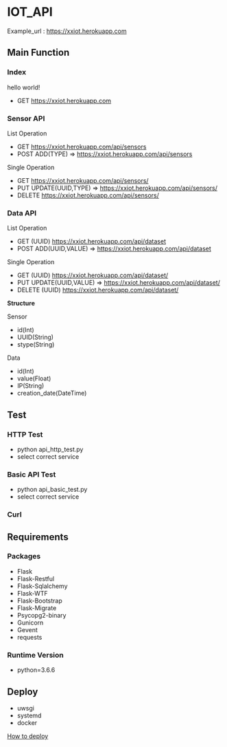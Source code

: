 # IOT_API

Example_url : https://xxiot.herokuapp.com

## Main Function

### Index

hello world!
- GET https://xxiot.herokuapp.com

### Sensor API

List Operation
- GET https://xxiot.herokuapp.com/api/sensors
- POST ADD(TYPE) => https://xxiot.herokuapp.com/api/sensors

Single Operation
- GET https://xxiot.herokuapp.com/api/sensors/<id>
- PUT UPDATE(UUID,TYPE) => https://xxiot.herokuapp.com/api/sensors/<id>
- DELETE  https://xxiot.herokuapp.com/api/sensors/<id>


### Data API

List Operation
- GET (UUID) https://xxiot.herokuapp.com/api/dataset
- POST ADD(UUID,VALUE) => https://xxiot.herokuapp.com/api/dataset

Single Operation
- GET (UUID) https://xxiot.herokuapp.com/api/dataset/<id>
- PUT UPDATE(UUID,VALUE) => https://xxiot.herokuapp.com/api/dataset/<id>
- DELETE (UUID) https://xxiot.herokuapp.com/api/dataset/<id>

**Structure**

Sensor
- id(Int)
- UUID(String)
- stype(String)

Data
- id(Int)
- value(Float)
- IP(String)
- creation_date(DateTime)

  
## Test

### HTTP Test
- python api_http_test.py
- select correct service

### Basic API Test
- python api_basic_test.py
- select correct service

### Curl


## Requirements

### Packages

- Flask
- Flask-Restful
- Flask-Sqlalchemy
- Flask-WTF
- Flask-Bootstrap
- Flask-Migrate
- Psycopg2-binary
- Gunicorn
- Gevent
- requests

### Runtime Version

- python=3.6.6

## Deploy 

- uwsgi 
- systemd
- docker


[How to deploy](deploy/README.MD)